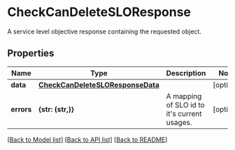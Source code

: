 # CheckCanDeleteSLOResponse

A service level objective response containing the requested object.

## Properties
Name | Type | Description | Notes
------------ | ------------- | ------------- | -------------
**data** | [**CheckCanDeleteSLOResponseData**](CheckCanDeleteSLOResponseData.md) |  | [optional] 
**errors** | **{str: (str,)}** | A mapping of SLO id to it&#39;s current usages. | [optional] 

[[Back to Model list]](README.md#documentation-for-models) [[Back to API list]](README.md#documentation-for-api-endpoints) [[Back to README]](README.md)


